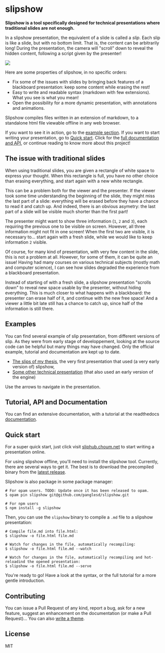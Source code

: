 # slipshow

**Slipshow is a tool specifically designed for technical presentations where traditional slides are not enough.**

In a slipshow presentation, the equivalent of a slide is called a _slip_. Each slip is like a slide, but with no bottom limit. That is, the content can be arbitrarily long! During the presentation, the camera will "scroll" down to reveal the hidden content, following a script given by the presenter!

![](slip_scroll.gif)

Here are some properties of slipshow, in no specific orders:

- Fix some of the issues with slides by bringing back features of a blackboard presentation: keep some content while erasing the rest!
- Easy to write and readable syntax (markdown with few extensions). What you see is what you mean!
- Open the possibility for a more dynamic presentation, with annotations and animations.

Slipshow compiles files written in an extension of markdown, to a standalone html file viewable offline in any web browser.

If you want to see it in action, go to the [example section](#examples). If you want to start writing your presentation, go to [Quick start](#quick-start). Click for the [full documentation and API](#tutorial-api-documentation), or continue reading to know more about this project!

## The issue with traditional slides

When using traditional slides, you are given a rectangle of white space to express your thought. When this rectangle is full, you have no other choice than erasing everything, and start again with a new white rectangle.

This can be a problem both for the viewer and the presenter. If the viewer took some time understanding the beginning of the slide, they might miss the last part of a slide: everything will be erased before they have a chance to read it and catch up. And indeed, there is an obvious asymetry: the last part of a slide will be visible much shorter than the first part!

The presenter might want to show three information (`1`, `2` and `3`), each requiring the previous one to be visible on screen. However, all three information might not fit in one screen! When the first two are visible, it is necessary to... start again with a fresh slide, while we would like to keep information `2` visible.

Of course, for many kind of presentation, with very few content in the slide, this is not a problem at all. However, for some of them, it can be quite an issue! Having had many courses on various technical subjects (mostly math and computer science), I can see how slides degraded the experience from a blackboard presentation.

Instead of starting of with a fresh slide, a slipshow presentation "scrolls down" to reveal new space usable by the presenter, without hiding everything. This is much closer to what happens with a blackboard: the presenter can erase half of it, and continue with the new free space! And a viewer a little bit late still has a chance to catch up, since half of the information is still there.

## Examples

You can find several example of slip presentation, from different versions of slip. As they were from early stage of developpement, looking at the source code can be helpful but many things may have changed. Only the official example, tutorial and documentation are kept up to date.

- [The slips of my thesis](http://choum.net/panglesd/slides/slides-js/slides.html), the very first presentation that used (a very early version of) slipshow,
- [Some other technical presentation](https://choum.net/panglesd/slides/WDCM-2021-slips/wdcm-ada.html) (that also used an early version of the engine)

Use the arrows to navigate in the presentation.

##  Tutorial, API and Documentation

You can find an extensive documentation, with a tutorial at the readthedocs [documentation](https://slipshow.readthedocs.io).

## Quick start

For a super quick start, just click visit [sliphub.choum.net](https://sliphub.choum.net) to start writing a presentation online.

For using slipshow offline, you'll need to install the slipshow tool. Currently, there are several ways to get it. The best is to download the precompiled binary from the [latest release](https://github.com/panglesd/slipshow/releases/latest).

Slipshow is also package in some package manager:

```shell
# For opam users. TODO: Update once it has been released to opam.
$ opam pin slipshow git@github.com/panglesd/slipshow.git

# For npm users
$ npm install -g slipshow
```

Then, you can use the `slipshow` binary to compile a `.md` file to a slipshow presentation:

```shell
# Compile file.md into file.html:
$ slipshow -o file.html file.md

# Watch for changes in the file, automatically recompiling:
$ slipshow -o file.html file.md --watch

# Watch for changes in the file, automatically recompiling and hot-reloadind the opened presentation:
$ slipshow -o file.html file.md --serve
```

You're ready to go! Have a look at the syntax, or the full tutorial for a more gentle introduction.

## Contributing

You can issue a Pull Request of any kind, report a bug, ask for a new feature, suggest an enhancement on the documentation (or make a Pull Request)... You can also [write a theme](https://slipshow.readthedocs.io/en/latest/themes.html#writing-a-theme).

## License

MIT

